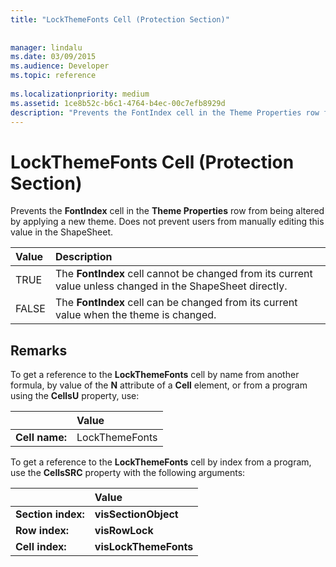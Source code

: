 ```yaml
---
title: "LockThemeFonts Cell (Protection Section)"
 
 
manager: lindalu
ms.date: 03/09/2015
ms.audience: Developer
ms.topic: reference
 
ms.localizationpriority: medium
ms.assetid: 1ce8b52c-b6c1-4764-b4ec-00c7efb8929d
description: "Prevents the FontIndex cell in the Theme Properties row from being altered by applying a new theme. Does not prevent users from manually editing this value in the ShapeSheet."
---
```


# LockThemeFonts Cell (Protection Section)

Prevents the **FontIndex** cell in the **Theme Properties** row from being altered by applying a new theme. Does not prevent users from manually editing this value in the ShapeSheet. 
  
|**Value**|**Description**|
|:-----|:-----|
|TRUE  <br/> |The **FontIndex** cell cannot be changed from its current value unless changed in the ShapeSheet directly. |
|FALSE  <br/> |The **FontIndex** cell can be changed from its current value when the theme is changed. |
   
## Remarks

To get a reference to the **LockThemeFonts** cell by name from another formula, by value of the **N** attribute of a **Cell** element, or from a program using the **CellsU** property, use: 
  
||Value |
|:-----|:-----|
| **Cell name:**  <br/> | LockThemeFonts  <br/> |
   
To get a reference to the **LockThemeFonts** cell by index from a program, use the **CellsSRC** property with the following arguments: 
  
||Value |
|:-----|:-----|
| **Section index:**  <br/> |**visSectionObject** <br/> |
| **Row index:**  <br/> |**visRowLock** <br/> |
| **Cell index:**  <br/> |**visLockThemeFonts** <br/> |
   

